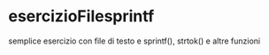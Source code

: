 # esercizioFilesprintf
semplice esercizio con file di testo e  sprintf(), strtok() e altre funzioni
